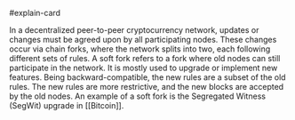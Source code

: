#explain-card 

In a decentralized peer-to-peer cryptocurrency network, updates or changes must be agreed upon by all participating nodes. These changes occur via chain forks, where the network splits into two, each following different sets of rules. A soft fork refers to a fork where old nodes can still participate in the network. It is mostly used to upgrade or implement new features. Being backward-compatible, the new rules are a subset of the old rules. The new rules are more restrictive, and the new blocks are accepted by the old nodes. An example of a soft fork is the Segregated Witness (SegWit) upgrade in [[Bitcoin]].